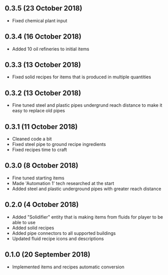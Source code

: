 ## 0.3.5 (23 October 2018)

* Fixed chemical plant input

## 0.3.4 (16 October 2018)

* Added 10 oil refineries to initial items

## 0.3.3 (13 October 2018)

* Fixed solid recipes for items that is produced in multiple quantities

## 0.3.2 (13 October 2018)

* Fine tuned steel and plastic pipes undergrund reach distance to make it easy to replace old pipes

## 0.3.1 (11 October 2018)

* Cleaned code a bit
* Fixed steel pipe to ground recipe ingredients
* Fixed recipes time to craft

## 0.3.0 (8 October 2018)

* Fine tuned starting items
* Made 'Automation 1' tech researched at the start
* Added steel and plastic underground pipes with greater reach distance


## 0.2.0 (4 October 2018)

* Added "Solidifier" entity that is making items from fluids for player to be able to use
* Added solid recipes
* Added pipe connectors to all supported buildings
* Updated fluid recipe icons and descriptions

## 0.1.0 (20 September 2018)

* Implemented items and recipes automatic conversion